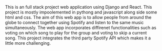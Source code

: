 This is an full stack project web application using Django and React. This project is mostly impoolemented in pythong and javascript along side some html and css. The aim of this web app is to allow people from around the globe to connect together using Spotify and listen to the same music simultaneously.
The web app incorporates diffirenet functionalities such as voting on which song to play for the group and voting to skip a current song.
This project integrates the third party Spotify API which makes it a little more challenging.
